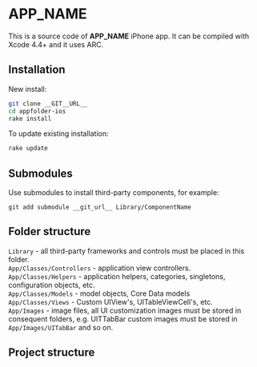 # __APP_NAME__

This is a source code of __APP_NAME__ iPhone app. It can be compiled with Xcode 4.4+ and it uses ARC.

## Installation

New install:

```Bash
git clone __GIT__URL__
cd appfolder-ios
rake install
```

To update existing installation:

```Bash
rake update
```

## Submodules

Use submodules to install third-party components, for example:

`
git add submodule __git_url__ Library/ComponentName
`

## Folder structure

`Library` - all third-party frameworks and controls must be placed in this folder.<br />
`App/Classes/Controllers` - application view controllers.<br />
`App/Classes/Helpers` - application helpers, categories, singletons, configuration objects, etc.<br />
`App/Classes/Models` - model objects, Core Data models<br />
`App/Classes/Views` - Custom UIView's, UITableViewCell's, etc.<br />
`App/Images` - image files, all UI customization images must be stored in consequent folders, e.g. UITTabBar custom images must be stored in `App/Images/UITabBar` and so on.

## Project structure